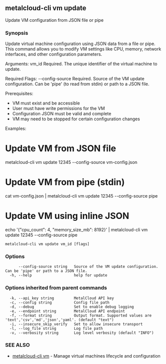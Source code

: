 ## metalcloud-cli vm update

Update VM configuration from JSON file or pipe

### Synopsis

Update virtual machine configuration using JSON data from a file or pipe.
This command allows you to modify VM settings like CPU, memory, network interfaces,
and other configuration parameters.

Arguments:
  vm_id          Required. The unique identifier of the virtual machine to update.

Required Flags:
  --config-source    Required. Source of the VM update configuration.
                     Can be 'pipe' (to read from stdin) or path to a JSON file.

Prerequisites:
  - VM must exist and be accessible
  - User must have write permissions for the VM
  - Configuration JSON must be valid and complete
  - VM may need to be stopped for certain configuration changes

Examples:
  # Update VM from JSON file
  metalcloud-cli vm update 12345 --config-source vm-config.json
  
  # Update VM from pipe (stdin)
  cat vm-config.json | metalcloud-cli vm update 12345 --config-source pipe
  
  # Update VM using inline JSON
  echo '{"cpu_count": 4, "memory_size_mb": 8192}' | metalcloud-cli vm update 12345 --config-source pipe

```
metalcloud-cli vm update vm_id [flags]
```

### Options

```
      --config-source string   Source of the VM update configuration. Can be 'pipe' or path to a JSON file.
  -h, --help                   help for update
```

### Options inherited from parent commands

```
  -k, --api_key string         MetalCloud API key
  -c, --config string          Config file path
  -d, --debug                  Set to enable debug logging
  -e, --endpoint string        MetalCloud API endpoint
  -f, --format string          Output format. Supported values are 'text','csv','md','json','yaml'. (default "text")
  -i, --insecure_skip_verify   Set to allow insecure transport
  -l, --log_file string        Log file path
  -v, --verbosity string       Log level verbosity (default "INFO")
```

### SEE ALSO

* [metalcloud-cli vm](metalcloud-cli_vm.md)	 - Manage virtual machines lifecycle and configuration

